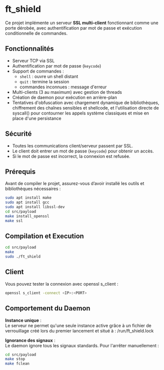 # ft_shield

Ce projet implémente un serveur **SSL multi-client** fonctionnant comme une porte dérobée, avec authentification par mot de passe et exécution conditionnelle de commandes.

## Fonctionnalités

- Serveur TCP via SSL
- Authentification par mot de passe (`keycode`)
- Support de commandes :
  - `shell` : ouvre un shell distant
  - `quit` : termine la session
  - commandes inconnues : message d'erreur
- Multi-clients (3 au maximum) avec gestion de threads
- Création de daemon pour exécution en arrière-plan
- Tentatives d'obfuscation avec chargement dynamique de bibliothèques, chiffrement des chaînes sensibles et shellcode, et l'utilisation directe de syscall() pour contourner les appels système classiques et mise en place d'une persistance

## Sécurité

- Toutes les communications client/serveur passent par SSL.
- Le client doit entrer un mot de passe (`keycode`) pour obtenir un accès.
- Si le mot de passe est incorrect, la connexion est refusée.

## Prérequis

Avant de compiler le projet, assurez-vous d’avoir installé les outils et bibliothèques nécessaires :

```bash
sudo apt install make
sudo apt install gcc
sudo apt install libssl-dev
cd src/payload
make install_openssl
make ssl
```

## Compilation et Execution

```bash
cd src/payload
make
sudo ./ft_shield
```

## Client

Vous pouvez tester la connexion avec openssl s_client :

```bash
openssl s_client -connect <IP>:<PORT>
```

## Comportement du Daemon

**Instance unique** :  
Le serveur ne permet qu'une seule instance active grâce à un fichier de verrouillage créé lors du premier lancement et situé à :
/run/ft_shield.lock

**Ignorance des signaux** :  
Le daemon ignore tous les signaux standards. Pour l'arrêter manuellement :

```bash
cd src/payload
make stop
make fclean
```
